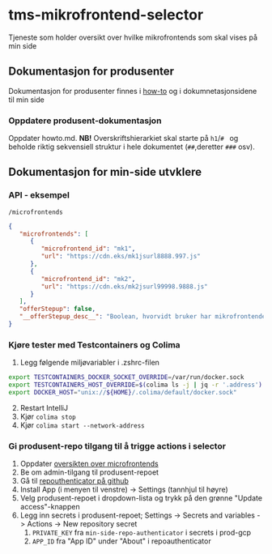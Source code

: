 # tms-mikrofrontend-selector
Tjeneste som holder oversikt over hvilke mikrofrontends som skal vises på min side

## Dokumentasjon for produsenter
Dokumentasjon for produsenter finnes i [how-to](/howto.md) og i dokumnetasjonsidene til min side

### Oppdatere produsent-dokumentasjon
Oppdater howto.md. **NB!** Overskriftshierarkiet skal starte på `h1`/`# ` og beholde riktig sekvensiell struktur i 
hele dokumentet (`##`,deretter `###` osv).

## Dokumentasjon for min-side utvklere

### API - eksempel

`/microfrontends`

```json
{
   "microfrontends": [
      {
         "microfrontend_id": "mk1",
         "url": "https://cdn.eks/mk1jsurl8888.997.js"
      },
      {
         "microfrontend_id": "mk2",
         "url": "https://cdn.eks/mk2jsurl99998.9888.js"
      }
   ],
   "offerStepup": false,
   "__offerStepup_desc__": "Boolean, hvorvidt bruker har mikrofrontender som ikke kan vises ved gjeldende sensitivitetsnivå"
}
```

### Kjøre tester med Testcontainers og Colima
1. Legg følgende miljøvariabler i .zshrc-filen
```bash
export TESTCONTAINERS_DOCKER_SOCKET_OVERRIDE=/var/run/docker.sock
export TESTCONTAINERS_HOST_OVERRIDE=$(colima ls -j | jq -r '.address')
export DOCKER_HOST="unix://${HOME}/.colima/default/docker.sock"
```
2. Restart IntelliJ
3. Kjør `colima stop`
4. Kjør `colima start --network-address`

### Gi produsent-repo tilgang til å trigge actions i selector
1. Oppdater [oversikten over microfrontends](https://navno.sharepoint.com/:x:/r/sites/Teampersonbruker/_layouts/15/Doc.aspx?sourcedoc=%7B566CB64A-D4E2-4672-A740-8C9B7CC9D460%7D&file=Mikrofrontends.xlsx&action=default&mobileredirect=true)
2. Be om admin-tilgang til produsent-repoet
3. Gå til [repouthenticator på github](https://github.com/organizations/navikt/settings/apps/min-side-repo-authenticator)
4. Install App (i menyen til venstre) -> Settings (tannhjul til høyre)
5. Velg produsent-repoet i dropdown-lista og trykk på den grønne "Update access"-knappen
6. Legg inn secrets i produsent-repoet; Settings -> Secrets and variables -> Actions -> New repository secret
   1. `PRIVATE_KEY` fra `min-side-repo-authenticator` i secrets i prod-gcp
   2. `APP_ID` fra "App ID" under "About" i repoauthenticator
